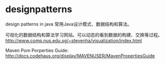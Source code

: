 designpatterns
==============

design patterns in java
常用Java设计模式、数据结构和算法。

可视化的数据结构和算法学习网站。可以动态的看到数据的构建、交换等过程。
http://www.comp.nus.edu.sg/~stevenha/visualization/index.html

Maven Pom Porperties Guide: http://docs.codehaus.org/display/MAVENUSER/MavenPropertiesGuide
